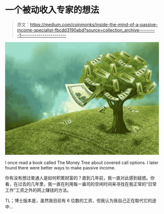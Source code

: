 # 一个被动收入专家的想法

> 原文：<https://medium.com/coinmonks/inside-the-mind-of-a-passive-income-specialist-fbcdd3190abd?source=collection_archive---------1----------------------->

![](img/7c071df53edffe1b4800fd350b11f1d8.png)

I once read a book called The Money Tree about covered call options. I later found there were better ways to make passive income.

你有没有想过普通人是如何积累财富的？直到几年前，我一直对此感到疑惑。你看，在过去的几年里，我一直在利用每一盎司的空闲时间来寻找在我正常的“日常工作”工资之外的网上赚钱的方法。

TL；博士版本是，虽然我目前有 6 位数的工资，但我认为我自己正在取代它的途中…
